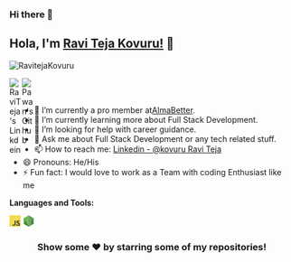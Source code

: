 ### Hi there 👋

## Hola, I'm [Ravi Teja Kovuru!](https://RaviTejaKovuru.github.io/) 👋

<p align="left"> <img src="https://komarev.com/ghpvc/?username=iampawan&label=Views&color=blue&style=plastic" alt="RavitejaKovuru" /> </p>


<a href="https://www.linkedin.com/in/kovuru-ravi-teja-2093721b0/">
  <img align="left" alt="RaviTeja's Linkdein" width="22px" src="https://cdn.jsdelivr.net/npm/simple-icons@v3/icons/linkedin.svg" />
</a>
<a href="https://github.com/RaviTejaKovuru">
  <img align="left" alt="Pawan's Github" width="22px" src="https://cdn.jsdelivr.net/npm/simple-icons@v3/icons/github.svg" />
</a>


<br/>
<br/>



- 🔭 I’m currently a pro member at[AlmaBetter](https://www.almabetter.com/).
- 🌱 I’m currently learning more about Full Stack Development.
- 🤔 I’m looking for help with career guidance.
- 💬 Ask me about Full Stack Development or any tech related stuff.
- 📫 How to reach me: [Linkedin - @kovuru Ravi Teja](https://www.linkedin.com/in/kovuru-ravi-teja-2093721b0)
- 😄 Pronouns: He/His
- ⚡ Fun fact: I would love to work as a Team with coding Enthusiast like me


**Languages and Tools:**  

<code><img height="20" src="https://raw.githubusercontent.com/github/explore/80688e429a7d4ef2fca1e82350fe8e3517d3494d/topics/javascript/javascript.png"></code>
<code><img height="20" src="https://raw.githubusercontent.com/github/explore/80688e429a7d4ef2fca1e82350fe8e3517d3494d/topics/nodejs/nodejs.png"></code>    


<div align="center">

### Show some ❤️ by starring some of my repositories!

</div>

